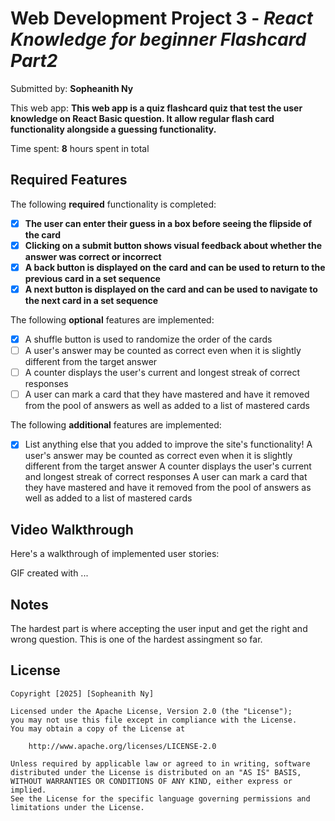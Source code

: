 # Web Development Project 3 - *React Knowledge for beginner Flashcard Part2*

Submitted by: **Sopheanith Ny**

This web app: **This web app is a quiz flashcard quiz that test the user knowledge on React Basic question. It allow regular flash card functionality alongside a guessing functionality.**

Time spent: **8** hours spent in total

## Required Features

The following **required** functionality is completed:

- [x] **The user can enter their guess in a box before seeing the flipside of the card**
- [x] **Clicking on a submit button shows visual feedback about whether the answer was correct or incorrect**
- [x] **A back button is displayed on the card and can be used to return to the previous card in a set sequence**
- [x] **A next button is displayed on the card and can be used to navigate to the next card in a set sequence**

The following **optional** features are implemented:

- [x] A shuffle button is used to randomize the order of the cards
- [ ] A user's answer may be counted as correct even when it is slightly different from the target answer
- [ ] A counter displays the user's current and longest streak of correct responses
- [ ] A user can mark a card that they have mastered and have it removed from the pool of answers as well as added to a list of mastered cards

The following **additional** features are implemented:

- [x] List anything else that you added to improve the site's functionality!
A user's answer may be counted as correct even when it is slightly different from the target answer
A counter displays the user's current and longest streak of correct responses
A user can mark a card that they have mastered and have it removed from the pool of answers as well as added to a list of mastered cards

## Video Walkthrough

Here's a walkthrough of implemented user stories:



<!-- Replace this with whatever GIF tool you used! -->
GIF created with ...  
<!-- Recommended tools:
[Kap](https://getkap.co/) for macOS
[ScreenToGif](https://www.screentogif.com/) for Windows
[peek](https://github.com/phw/peek) for Linux. -->

## Notes

The hardest part is where accepting the user input and get the right and wrong question. This is one of the hardest assingment so far. 

## License

    Copyright [2025] [Sopheanith Ny]

    Licensed under the Apache License, Version 2.0 (the "License");
    you may not use this file except in compliance with the License.
    You may obtain a copy of the License at

        http://www.apache.org/licenses/LICENSE-2.0

    Unless required by applicable law or agreed to in writing, software
    distributed under the License is distributed on an "AS IS" BASIS,
    WITHOUT WARRANTIES OR CONDITIONS OF ANY KIND, either express or implied.
    See the License for the specific language governing permissions and
    limitations under the License.
